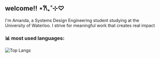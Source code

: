## welcome!! ⋆𐙚₊˚⊹♡

I'm Amanda, a Systems Design Engineering student studying at the University of Waterloo. I strive for meaningful work that creates real impact
<!--
**aamnda/aamnda** is a ✨ _special_ ✨ repository because its `README.md` (this file) appears on your GitHub profile.

Here are some ideas to get you started:

- 🔭 I’m currently working on ...
- 🌱 I’m currently learning ...
- 👯 I’m looking to collaborate on ...
- 🤔 I’m looking for help with ...
- 💬 Ask me about ...
- 📫 How to reach me: ...
- 😄 Pronouns: ...
- ⚡ Fun fact: ...
-->

### 📊 most used languages:

![Top Langs](https://github-readme-stats.vercel.app/api/top-langs/?username=aamnda&layout=compact&theme=radical)

